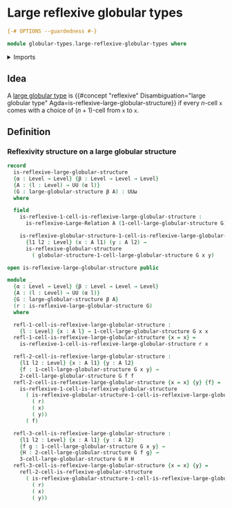 # Large reflexive globular types

```agda
{-# OPTIONS --guardedness #-}

module globular-types.large-reflexive-globular-types where
```

<details><summary>Imports</summary>

```agda
open import foundation.large-binary-relations
open import foundation.universe-levels

open import globular-types.large-globular-types
open import globular-types.reflexive-globular-types
```

</details>

## Idea

A [large globular type](globular-types.large-globular-types.md) is
{{#concept "reflexive" Disambiguation="large globular type" Agda=is-reflexive-large-globular-structure}}
if every $n$-cell `x` comes with a choice of $(n+1)$-cell from `x` to `x`.

## Definition

### Reflexivity structure on a large globular structure

```agda
record
  is-reflexive-large-globular-structure
  {α : Level → Level} {β : Level → Level → Level}
  {A : (l : Level) → UU (α l)}
  (G : large-globular-structure β A) : UUω
  where

  field
    is-reflexive-1-cell-is-reflexive-large-globular-structure :
      is-reflexive-Large-Relation A (1-cell-large-globular-structure G)

    is-reflexive-globular-structure-1-cell-is-reflexive-large-globular-structure :
      {l1 l2 : Level} (x : A l1) (y : A l2) →
      is-reflexive-globular-structure
        ( globular-structure-1-cell-large-globular-structure G x y)

open is-reflexive-large-globular-structure public

module _
  {α : Level → Level} {β : Level → Level → Level}
  {A : (l : Level) → UU (α l)}
  {G : large-globular-structure β A}
  (r : is-reflexive-large-globular-structure G)
  where

  refl-1-cell-is-reflexive-large-globular-structure :
    {l : Level} {x : A l} → 1-cell-large-globular-structure G x x
  refl-1-cell-is-reflexive-large-globular-structure {x = x} =
    is-reflexive-1-cell-is-reflexive-large-globular-structure r x

  refl-2-cell-is-reflexive-large-globular-structure :
    {l1 l2 : Level} {x : A l1} {y : A l2}
    {f : 1-cell-large-globular-structure G x y} →
    2-cell-large-globular-structure G f f
  refl-2-cell-is-reflexive-large-globular-structure {x = x} {y} {f} =
    is-reflexive-1-cell-is-reflexive-globular-structure
      ( is-reflexive-globular-structure-1-cell-is-reflexive-large-globular-structure
        ( r)
        ( x)
        ( y))
      ( f)

  refl-3-cell-is-reflexive-large-globular-structure :
    {l1 l2 : Level} {x : A l1} {y : A l2}
    {f g : 1-cell-large-globular-structure G x y} →
    {H : 2-cell-large-globular-structure G f g} →
    3-cell-large-globular-structure G H H
  refl-3-cell-is-reflexive-large-globular-structure {x = x} {y} =
    refl-2-cell-is-reflexive-globular-structure
      ( is-reflexive-globular-structure-1-cell-is-reflexive-large-globular-structure
        ( r)
        ( x)
        ( y))
```
